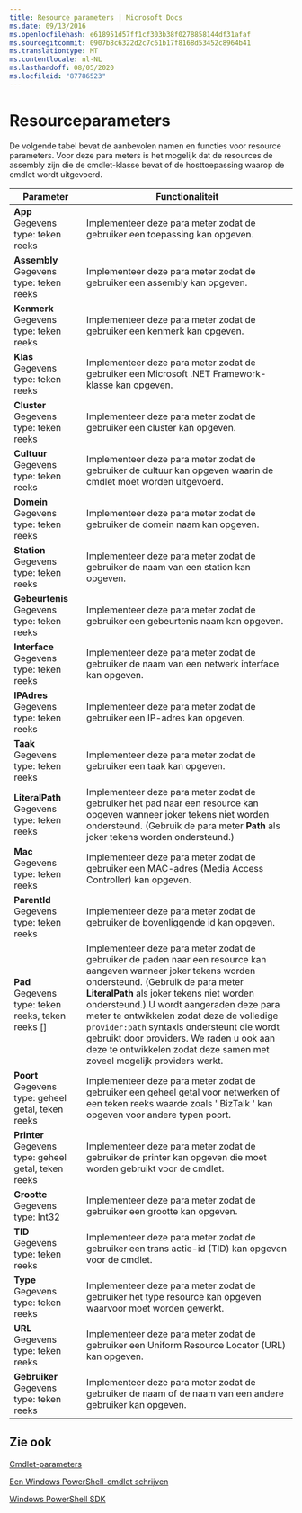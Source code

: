 ```yaml
---
title: Resource parameters | Microsoft Docs
ms.date: 09/13/2016
ms.openlocfilehash: e618951d57ff1cf303b38f0278858144df31afaf
ms.sourcegitcommit: 0907b8c6322d2c7c61b17f8168d53452c8964b41
ms.translationtype: MT
ms.contentlocale: nl-NL
ms.lasthandoff: 08/05/2020
ms.locfileid: "87786523"
---
```

# <a name="resource-parameters"></a>Resourceparameters

De volgende tabel bevat de aanbevolen namen en functies voor resource parameters. Voor deze para meters is het mogelijk dat de resources de assembly zijn die de cmdlet-klasse bevat of de hosttoepassing waarop de cmdlet wordt uitgevoerd.

|Parameter|Functionaliteit|
|---|---|
|**App**<br>Gegevens type: teken reeks|Implementeer deze para meter zodat de gebruiker een toepassing kan opgeven.|
|**Assembly**<br>Gegevens type: teken reeks|Implementeer deze para meter zodat de gebruiker een assembly kan opgeven.|
|**Kenmerk**<br>Gegevens type: teken reeks|Implementeer deze para meter zodat de gebruiker een kenmerk kan opgeven.|
|**Klas**<br>Gegevens type: teken reeks|Implementeer deze para meter zodat de gebruiker een Microsoft .NET Framework-klasse kan opgeven.|
|**Cluster**<br>Gegevens type: teken reeks|Implementeer deze para meter zodat de gebruiker een cluster kan opgeven.|
|**Cultuur**<br>Gegevens type: teken reeks|Implementeer deze para meter zodat de gebruiker de cultuur kan opgeven waarin de cmdlet moet worden uitgevoerd.|
|**Domein**<br>Gegevens type: teken reeks|Implementeer deze para meter zodat de gebruiker de domein naam kan opgeven.|
|**Station**<br>Gegevens type: teken reeks|Implementeer deze para meter zodat de gebruiker de naam van een station kan opgeven.|
|**Gebeurtenis**<br>Gegevens type: teken reeks|Implementeer deze para meter zodat de gebruiker een gebeurtenis naam kan opgeven.|
|**Interface**<br>Gegevens type: teken reeks|Implementeer deze para meter zodat de gebruiker de naam van een netwerk interface kan opgeven.|
|**IPAdres**<br>Gegevens type: teken reeks|Implementeer deze para meter zodat de gebruiker een IP-adres kan opgeven.|
|**Taak**<br>Gegevens type: teken reeks|Implementeer deze para meter zodat de gebruiker een taak kan opgeven.|
|**LiteralPath**<br>Gegevens type: teken reeks|Implementeer deze para meter zodat de gebruiker het pad naar een resource kan opgeven wanneer joker tekens niet worden ondersteund. (Gebruik de para meter **Path** als joker tekens worden ondersteund.)|
|**Mac**<br>Gegevens type: teken reeks|Implementeer deze para meter zodat de gebruiker een MAC-adres (Media Access Controller) kan opgeven.|
|**ParentId**<br>Gegevens type: teken reeks|Implementeer deze para meter zodat de gebruiker de bovenliggende id kan opgeven.|
|**Pad**<br>Gegevens type: teken reeks, teken reeks []|Implementeer deze para meter zodat de gebruiker de paden naar een resource kan aangeven wanneer joker tekens worden ondersteund. (Gebruik de para meter **LiteralPath** als joker tekens niet worden ondersteund.) U wordt aangeraden deze para meter te ontwikkelen zodat deze de volledige `provider:path` syntaxis ondersteunt die wordt gebruikt door providers. We raden u ook aan deze te ontwikkelen zodat deze samen met zoveel mogelijk providers werkt.|
|**Poort**<br>Gegevens type: geheel getal, teken reeks|Implementeer deze para meter zodat de gebruiker een geheel getal voor netwerken of een teken reeks waarde zoals ' BizTalk ' kan opgeven voor andere typen poort.|
|**Printer**<br>Gegevens type: geheel getal, teken reeks|Implementeer deze para meter zodat de gebruiker de printer kan opgeven die moet worden gebruikt voor de cmdlet.|
|**Grootte**<br>Gegevens type: Int32|Implementeer deze para meter zodat de gebruiker een grootte kan opgeven.|
|**TID**<br>Gegevens type: teken reeks|Implementeer deze para meter zodat de gebruiker een trans actie-id (TID) kan opgeven voor de cmdlet.|
|**Type**<br>Gegevens type: teken reeks|Implementeer deze para meter zodat de gebruiker het type resource kan opgeven waarvoor moet worden gewerkt.|
|**URL**<br>Gegevens type: teken reeks|Implementeer deze para meter zodat de gebruiker een Uniform Resource Locator (URL) kan opgeven.|
|**Gebruiker**<br>Gegevens type: teken reeks|Implementeer deze para meter zodat de gebruiker de naam of de naam van een andere gebruiker kan opgeven.|

## <a name="see-also"></a>Zie ook

[Cmdlet-parameters](./cmdlet-parameters.md)

[Een Windows PowerShell-cmdlet schrijven](./writing-a-windows-powershell-cmdlet.md)

[Windows PowerShell SDK](../windows-powershell-reference.md)
